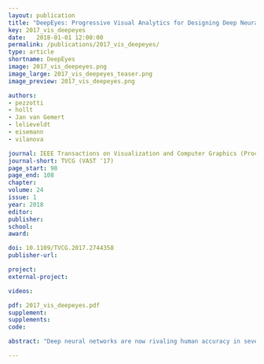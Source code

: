 ```yaml
---
layout: publication
title: "DeepEyes: Progressive Visual Analytics for Designing Deep Neural Networks"
key: 2017_vis_deepeyes
date:   2018-01-01 12:00:00
permalink: /publications/2017_vis_deepeyes/
type: article
shortname: DeepEyes
image: 2017_vis_deepeyes.png
image_large: 2017_vis_deepeyes_teaser.png
image_preview: 2017_vis_deepeyes.png

authors:
- pezzotti
- hollt
- Jan van Gemert
- lelieveldt
- eisemann
- vilanova

journal: IEEE Transactions on Visualization and Computer Graphics (Proceedings of IEEE VAST 2017)
journal-short: TVCG (VAST '17)
page_start: 98
page_end: 108
chapter:
volume: 24
issue: 1
year: 2018
editor:
publisher:
school:
award:

doi: 10.1109/TVCG.2017.2744358
publisher-url:

project:
external-project:

videos:

pdf: 2017_vis_deepeyes.pdf
supplement:
supplements:
code:

abstract: "Deep neural networks are now rivaling human accuracy in several pattern recognition problems. Compared to traditional classifiers, where features are handcrafted, neural networks learn increasingly complex features directly from the data. Instead of handcrafting the features, it is now the network architecture that is manually engineered. The network architecture parameters such as the number of layers or the number of filters per layer and their interconnections are essential for good performance. Even though basic design guidelines exist, designing a neural network is an iterative trial-and-error process that takes days or even weeks to perform due to the large datasets used for training. In this paper, we present DeepEyes, a Progressive Visual Analytics system that supports the design of neural networks during training. We present novel visualizations, supporting the identification of layers that learned a stable set of patterns and, therefore, are of interest for a detailed analysis. The system facilitates the identification of problems, such as superfluous filters or layers, and information that is not being captured by the network. We demonstrate the effectiveness of our system through multiple use cases, showing how a trained network can be compressed, reshaped and adapted to different problems."

---
```

